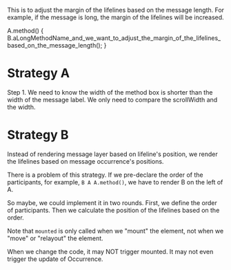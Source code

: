 This is to adjust the margin of the lifelines based on the message length.
For example, if the message is long, the margin of the lifelines will be increased.

A.method() {
  B.aLongMethodName_and_we_want_to_adjust_the_margin_of_the_lifelines_based_on_the_message_length();
}

# Strategy A

Step 1. We need to know the width of the method box is shorter than the
width of the message label. We only need to compare the scrollWidth and the width.

# Strategy B

Instead of rendering message layer based on lifeline's position, we render
the lifelines based on message occurrence's positions.

There is a problem of this strategy. If we pre-declare the order of the participants,
 for example, `B A A.method()`, we have to render B on the left of A.

So maybe, we could implement it in two rounds. First, we define the order of participants.
Then we calculate the position of the lifelines based on the order.

Note that `mounted` is only called when we "mount" the element,
not when we "move" or "relayout" the element.

When we change the code, it may NOT trigger mounted. It may not even
trigger the update of Occurrence.

